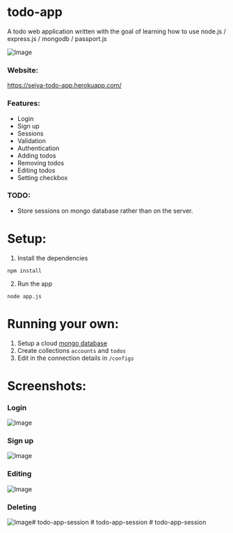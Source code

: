 # todo-app
A todo web application written with the goal of learning how to use node.js / express.js / mongodb / passport.js

![Image](https://i.imgur.com/AKTtyRU.png)

### Website:
https://seiya-todo-app.herokuapp.com/

### Features:
* Login
* Sign up
* Sessions
* Validation
* Authentication
* Adding todos
* Removing todos
* Editing todos
* Setting checkbox

### TODO:
* Store sessions on mongo database rather than on the server.

# Setup:
1. Install the dependencies  
```
npm install
```

2. Run the app  
```
node app.js
```

# Running your own:
1. Setup a cloud [mongo database](https://www.mongodb.com/cloud/atlas)
2. Create collections ```accounts``` and ```todos```
3. Edit in the connection details in ```/configs``` 

# Screenshots:
### Login  
![Image](https://i.imgur.com/V4MTPbB.png)

### Sign up  
![Image](https://i.imgur.com/RL7UpvS.png)

### Editing   
![Image](https://i.imgur.com/dQCPnCK.png)

### Deleting
![Image](https://i.imgur.com/KPHZCig.png)#   t o d o - a p p - s e s s i o n  
 #   t o d o - a p p - s e s s i o n  
 #   t o d o - a p p - s e s s i o n  
 